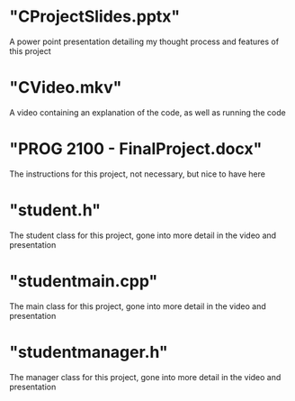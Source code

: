 # "CProjectSlides.pptx"
A power point presentation detailing my thought process and features of this project

# "CVideo.mkv"
A video containing an explanation of the code, as well as running the code

# "PROG 2100 - FinalProject.docx"
The instructions for this project, not necessary, but nice to have here

# "student.h"
The student class for this project, gone into more detail in the video and presentation

# "studentmain.cpp"
The main class for this project, gone into more detail in the video and presentation

# "studentmanager.h"
The manager class for this project, gone into more detail in the video and presentation